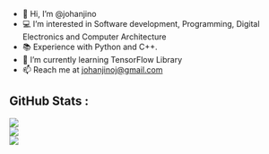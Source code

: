 - 👋 Hi, I’m @johanjino
- 💻 I’m interested in Software development, Programming, Digital Electronics and Computer Architecture
- 📚 Experience with Python and C++.
- 🌱 I’m currently learning TensorFlow Library
- 📫 Reach me at johanjinoj@gmail.com

## GitHub Stats :
![](https://github-readme-stats.vercel.app/api?username=johanjino&theme=gotham&hide_border=false&include_all_commits=false&count_private=true&disable_animations=false)<br/>
![](https://github-readme-streak-stats.herokuapp.com/?user=johanjino&theme=gotham&hide_border=false)<br/>
![](https://github-readme-stats.vercel.app/api/top-langs/?username=johanjino&theme=gotham&hide_border=false&include_all_commits=true&count_private=true&layout=compact)

